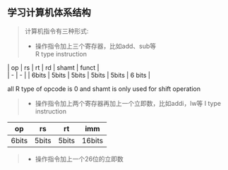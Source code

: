 ## 学习计算机体系结构

> 计算机指令有三种形式:  
> - 操作指令加上三个寄存器，比如add、sub等  
R type instruction

| op | rs | rt | rd | shamt | funct |  
| - | - |
| 6bits | 5bits | 5bits | 5bits | 5bits | 6 bits |

all R type of opcode is 0 and shamt is only used for shift operation
> - 操作指令加上两个寄存器再加上一个立即数，比如addi，lw等
I type instruction

| op | rs | rt | imm |   
| - | - | - | - |
| 6bits | 5bits | 5bits | 16bits |

> - 操作指令加上一个26位的立即数
